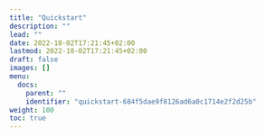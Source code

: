 ```yaml
---
title: "Quickstart"
description: ""
lead: ""
date: 2022-10-02T17:21:45+02:00
lastmod: 2022-10-02T17:21:45+02:00
draft: false
images: []
menu:
  docs:
    parent: ""
    identifier: "quickstart-684f5dae9f8126ad6a0c1714e2f2d25b"
weight: 100
toc: true
---
```


